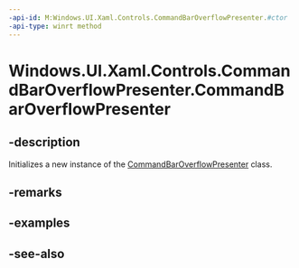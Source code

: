 ```yaml
---
-api-id: M:Windows.UI.Xaml.Controls.CommandBarOverflowPresenter.#ctor
-api-type: winrt method
---
```


<!-- Method syntax
public CommandBarOverflowPresenter()
-->

# Windows.UI.Xaml.Controls.CommandBarOverflowPresenter.CommandBarOverflowPresenter

## -description
Initializes a new instance of the [CommandBarOverflowPresenter](commandbaroverflowpresenter.md) class.


## -remarks

## -examples

## -see-also
